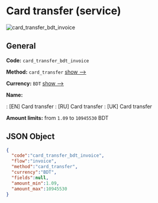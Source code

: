 
# Card transfer (service) 
![card_transfer_bdt_invoice](https://static.openfintech.io/payment_methods/card_transfer_bdt_invoice/logo.svg?w=400&c=v0.59.26#w200)  

## General 
 
**Code:** `card_transfer_bdt_invoice` 
 
**Method:** `card_transfer` 
 [show -->](/payment-methods/card_transfer/) 
 
**Currency:** `BDT` [show -->](/currencies/BDT/) 
 
**Name:** 
 
:	[EN] Card transfer 
:	[RU] Card transfer 
:	[UK] Card transfer 
 
**Amount limits:** from `1.09` to `10945530` BDT 

## JSON Object 

```json
{
  "code":"card_transfer_bdt_invoice",
  "flow":"invoice",
  "method":"card_transfer",
  "currency":"BDT",
  "fields":null,
  "amount_min":1.09,
  "amount_max":10945530
}
```  
